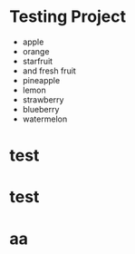 # Testing Project

- apple
- orange
- starfruit
- and fresh fruit
- pineapple
- lemon
- strawberry
- blueberry
- watermelon
# test
# test
# aa
